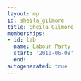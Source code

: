 ```yaml
---
layout: mp
id: sheila_gilmore
title: Sheila Gilmore
memberships:
- id: lab
  name: Labour Party
  start: '2010-06-08'
  end: 
autogenerated: true
---
```

